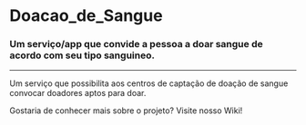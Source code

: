 # Doacao_de_Sangue
 ### Um serviço/app que convide a pessoa a doar sangue de acordo com seu tipo sanguineo.

---------
Um serviço que possibilita aos centros de captação de doação de sangue convocar doadores aptos para doar.

Gostaria de conhecer mais sobre o projeto? Visite nosso Wiki!
